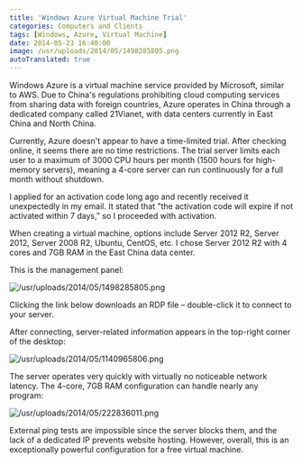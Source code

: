 ```yaml
---
title: 'Windows Azure Virtual Machine Trial'
categories: Computers and Clients
tags: [Windows, Azure, Virtual Machine]
date: 2014-05-23 16:40:00
image: /usr/uploads/2014/05/1498285805.png
autoTranslated: true
---
```



Windows Azure is a virtual machine service provided by Microsoft, similar to AWS. Due to China's regulations prohibiting cloud computing services from sharing data with foreign countries, Azure operates in China through a dedicated company called 21Vianet, with data centers currently in East China and North China.

Currently, Azure doesn't appear to have a time-limited trial. After checking online, it seems there are no time restrictions. The trial server limits each user to a maximum of 3000 CPU hours per month (1500 hours for high-memory servers), meaning a 4-core server can run continuously for a full month without shutdown.

I applied for an activation code long ago and recently received it unexpectedly in my email. It stated that "the activation code will expire if not activated within 7 days," so I proceeded with activation.

When creating a virtual machine, options include Server 2012 R2, Server 2012, Server 2008 R2, Ubuntu, CentOS, etc. I chose Server 2012 R2 with 4 cores and 7GB RAM in the East China data center.

This is the management panel:

![/usr/uploads/2014/05/1498285805.png](/usr/uploads/2014/05/1498285805.png)

Clicking the link below downloads an RDP file – double-click it to connect to your server.

After connecting, server-related information appears in the top-right corner of the desktop:

![/usr/uploads/2014/05/1140965806.png](/usr/uploads/2014/05/1140965806.png)

The server operates very quickly with virtually no noticeable network latency. The 4-core, 7GB RAM configuration can handle nearly any program:

![/usr/uploads/2014/05/222836011.png](/usr/uploads/2014/05/222836011.png)

External ping tests are impossible since the server blocks them, and the lack of a dedicated IP prevents website hosting. However, overall, this is an exceptionally powerful configuration for a free virtual machine.
```
